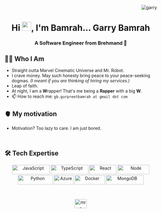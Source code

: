 <p align="right"> <img src="https://komarev.com/ghpvc/?username=g-ix&label=Profile%20views&color=0e75b6&style=flat" alt="garry" /> </p>

<h1 align="center">Hi <img src="https://raw.githubusercontent.com/MartinHeinz/MartinHeinz/master/wave.gif" width="30px">, I'm Bamrah... Garry Bamrah</h1>
<h3 align="center">A Software Engineer from Brehmand 🌟</h3>

## 👨‍💻 Who I Am
- Straight outta Marvel Cinematic Universe and Mr. Robot.
- I crave money. May such honesty bring peace to your peace-seeking dogmas. _(I meant if you are thinking of hiring my services.)_
- Leap of faith.
- At night, I am a **W**rapper! That's me being a **Rapper** with a big **W**.
- 📫 How to reach me: `gb.gurpreetbamrah at gmail dot com`

## 🫀 My motivation                                  
- Motivation? Too lazy to care. I am just bored.

<br>

## 🛠️ Tech Expertise

<p align="center">
    <img src="https://img.shields.io/badge/JavaScript-F7DF1E?style=flat&logo=javascript&logoColor=000" alt="JavaScript" width="124" height="31" />
    <img src="https://img.shields.io/badge/TypeScript-3178C6?style=flat&logo=typescript&logoColor=fff" alt="TypeScript" width="124" height="31" />
    <img src="https://img.shields.io/badge/React-61DAFB?style=flat&logo=react&logoColor=000" alt="React" width="90" height="31" />
    <img src="https://img.shields.io/badge/Node.js-339933?style=flat&logo=nodedotjs&logoColor=fff" alt="Node" width="105" height="31" />
    <img src="https://img.shields.io/badge/Python-3776AB?style=flat&logo=python&logoColor=efbf04&labelColor=306998&color=306998" alt="Python" width="115" height="31" />
    <img src="https://img.shields.io/badge/Azure-0078D4?style=flat&logo=microsoftazure&logoColor=fff" alt="Azure" width="65" height="31" />
    <img src="https://img.shields.io/badge/Docker-2496ED?style=flat&logo=docker&logoColor=fff" alt="Docker" width="100" height="31" />
    <img src="https://img.shields.io/badge/MongoDB-47A248?style=flat&logo=mongodb&logoColor=fff" alt="MongoDB" width="124" height="31" />
</p>

<br>
<p align="center">
  <a href="https://linkedin.com/in/mr-gurpreet-singh" target="blank"><img align="center" src="https://cdn.jsdelivr.net/npm/simple-icons@3.0.1/icons/linkedin.svg" alt="mr-gurpreet-singh" height="30" width="40" /></a>
</p>

